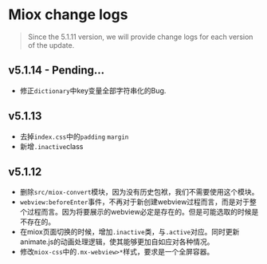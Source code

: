 # Miox change logs

> Since the 5.1.11 version, we will provide change logs for each version of the update.

## v5.1.14 - Pending...

- 修正`dictionary`中key变量全部字符串化的Bug.

## v5.1.13

- 去掉`index.css`中的`padding` `margin`
- 新增`.inactive`class

## v5.1.12

- 删除`src/miox-convert`模块，因为没有历史包袱，我们不需要使用这个模块。
- `webview:beforeEnter`事件，不再对于新创建webview过程而言，而是对于整个过程而言。因为将要展示的webview必定是存在的。但是可能选取的时候是不存在的。
- 在miox页面切换的时候，增加`.inactive`类，与`.active`对应。同时更新animate.js的动画处理逻辑，使其能够更加自如应对各种情况。
- 修改`miox-css`中的`.mx-webview>*`样式，要求是一个全屏容器。